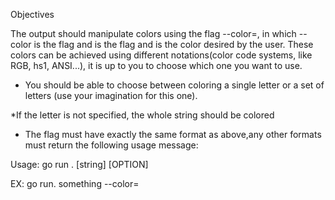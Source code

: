 Objectives

The output should manipulate colors using the flag --color=<color>, in which --color is the flag and <color> is the flag and <color> is the color desired by the user. These colors can be achieved using different notations(color code systems, like RGB, hs1, ANSI...), it is up to you to choose which one you want to use.

* You should be able to choose between coloring a single letter or a set of letters (use your imagination for this one).

 *If the letter is not specified, the whole string should be colored
 
 * The flag must have exactly the same format as above,any other formats must return the following usage message:

 Usage: go run . [string] [OPTION]

 EX: go run. something --color=<color>